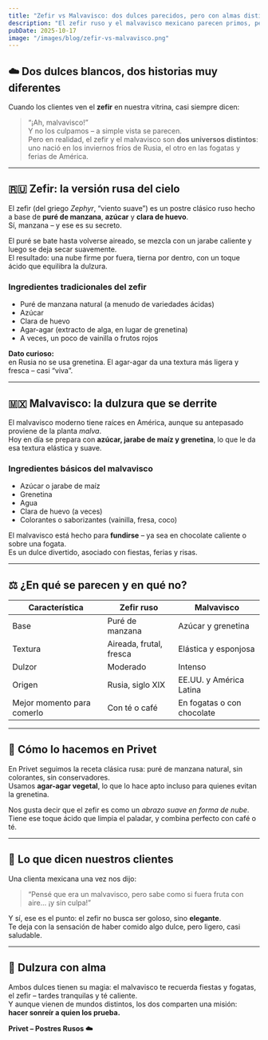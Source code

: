 ```yaml
---
title: "Zefir vs Malvavisco: dos dulces parecidos, pero con almas distintas"
description: "El zefir ruso y el malvavisco mexicano parecen primos, pero nacieron en mundos diferentes. Uno es ligero y frutal, el otro dulce y esponjoso. Descubre sus secretos."
pubDate: 2025-10-17
image: "/images/blog/zefir-vs-malvavisco.png"
---
```


## ☁️ Dos dulces blancos, dos historias muy diferentes

Cuando los clientes ven el **zefir** en nuestra vitrina, casi siempre dicen:  
> “¡Ah, malvavisco!”  
Y no los culpamos – a simple vista se parecen.  
Pero en realidad, el zefir y el malvavisco son **dos universos distintos**:  
uno nació en los inviernos fríos de Rusia, el otro en las fogatas y ferias de América.

---

## 🇷🇺 Zefir: la versión rusa del cielo

El zefir (del griego *Zephyr*, “viento suave”) es un postre clásico ruso hecho a base de **puré de manzana**, **azúcar** y **clara de huevo**.  
Sí, manzana – y ese es su secreto.

El puré se bate hasta volverse aireado, se mezcla con un jarabe caliente y luego se deja secar suavemente.  
El resultado: una nube firme por fuera, tierna por dentro, con un toque ácido que equilibra la dulzura.

### Ingredientes tradicionales del zefir
- Puré de manzana natural (a menudo de variedades ácidas)  
- Azúcar  
- Clara de huevo  
- Agar-agar (extracto de alga, en lugar de grenetina)  
- A veces, un poco de vainilla o frutos rojos  

**Dato curioso:**  
en Rusia no se usa grenetina. El agar-agar da una textura más ligera y fresca – casi “viva”.

---

## 🇲🇽 Malvavisco: la dulzura que se derrite

El malvavisco moderno tiene raíces en América, aunque su antepasado proviene de la planta *malva*.  
Hoy en día se prepara con **azúcar, jarabe de maíz y grenetina**, lo que le da esa textura elástica y suave.

### Ingredientes básicos del malvavisco
- Azúcar o jarabe de maíz  
- Grenetina  
- Agua  
- Clara de huevo (a veces)  
- Colorantes o saborizantes (vainilla, fresa, coco)

El malvavisco está hecho para **fundirse** – ya sea en chocolate caliente o sobre una fogata.  
Es un dulce divertido, asociado con fiestas, ferias y risas.

---

## ⚖️ ¿En qué se parecen y en qué no?

| Característica | Zefir ruso | Malvavisco |
|----------------|-------------|-------------|
| Base | Puré de manzana | Azúcar y grenetina |
| Textura | Aireada, frutal, fresca | Elástica y esponjosa |
| Dulzor | Moderado | Intenso |
| Origen | Rusia, siglo XIX | EE.UU. y América Latina |
| Mejor momento para comerlo | Con té o café | En fogatas o con chocolate |

---

## 🌸 Cómo lo hacemos en Privet

En Privet seguimos la receta clásica rusa: puré de manzana natural, sin colorantes, sin conservadores.  
Usamos **agar-agar vegetal**, lo que lo hace apto incluso para quienes evitan la grenetina.

Nos gusta decir que el zefir es como un *abrazo suave en forma de nube*.  
Tiene ese toque ácido que limpia el paladar, y combina perfecto con café o té.

---

## 💬 Lo que dicen nuestros clientes

Una clienta mexicana una vez nos dijo:  
> “Pensé que era un malvavisco, pero sabe como si fuera fruta con aire… ¡y sin culpa!”

Y sí, ese es el punto: el zefir no busca ser goloso, sino **elegante**.  
Te deja con la sensación de haber comido algo dulce, pero ligero, casi saludable.

---

## 🌿 Dulzura con alma

Ambos dulces tienen su magia: el malvavisco te recuerda fiestas y fogatas,  
el zefir – tardes tranquilas y té caliente.  
Y aunque vienen de mundos distintos, los dos comparten una misión:  
**hacer sonreír a quien los prueba.**

**Privet – Postres Rusos ☁️**